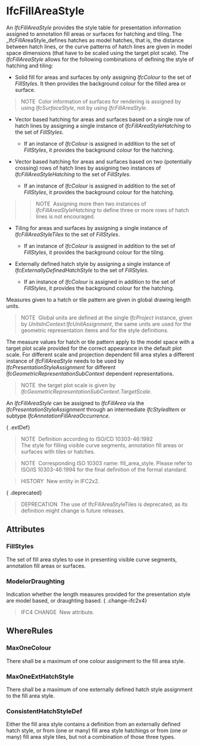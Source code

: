 # IfcFillAreaStyle

An _IfcFillAreaStyle_ provides the style table for presentation information assigned to annotation fill areas or surfaces for hatching and tiling. The _IfcFillAreaStyle_defines hatches as model hatches, that is, the distance between hatch lines, or the curve patterns of hatch lines are given in model space dimensions (that have to be scaled using the target plot scale). The _IfcFillAreaStyle_ allows for the following combinations of defining the style of hatching and tiling:

* Solid fill for areas and surfaces by only assigning _IfcColour_ to the set of _FillStyles_. It then provides the background colour for the filled area or surface.

> NOTE&nbsp; Color information of surfaces for rendering is assigned by using _IfcSurfaceStyle_, not by using _IfcFillAreaStyle_.

* Vector based hatching for areas and surfaces based on a single row of hatch lines by assigning a single instance of _IfcFillAreaStyleHatching_ to the set of _FillStyles_.
    * If an instance of _IfcColour_ is assigned in addition to the set of _FillStyles_, it provides the background colour for the hatching.

* Vector based hatching for areas and surfaces based on two (potentially crossing) rows of hatch lines by assigning two instances of _IfcFillAreaStyleHatching_ to the set of _FillStyles._
    * If an instance of _IfcColour_ is assigned in addition to the set of _FillStyles_, it provides the background colour for the hatching.


> 
>> NOTE&nbsp; Assigning more then two instances of _IfcFillAreaStyleHatching_ to define three or more rows of hatch lines is not encouraged.


> 
* Tiling for areas and surfaces by assigning a single instance of _IfcFillAreaStyleTiles_ to the set of _FillStyles_.
    * If an instance of _IfcColour_ is assigned in addition to the set of _FillStyles_, it provides the background colour for the tiling.


* Externally defined hatch style by assigning a single instance of _IfcExternallyDefinedHatchStyle_ to the set of _FillStyles_. 
    * If an instance of _IfcColour_ is assigned in addition to the set of _FillStyles_, it provides the background colour for the hatching. 

Measures given to a hatch or tile pattern are given in global drawing length units.

> NOTE&nbsp; Global units are defined at the single _IfcProject_ instance, given by _UnitsInContext:IfcUnitAssignment_, the same units are used for the geometric representation items and for the style definitions.

The measure values for hatch or tile pattern apply to the model space with a target plot scale provided for the correct appearance in the default plot scale. For different scale and projection dependent fill area styles a different instance of _IfcFillAreaStyle_ needs to be used by _IfcPresentationStyleAssignment_ for different _IfcGeometricRepresentationSubContext_ dependent representations.

> NOTE&nbsp; the target plot scale is given by _IfcGeometricRepresentationSubContext.TargetScale_.

An _IfcFillAreaStyle_ can be assigned to _IfcFillArea_ via the _IfcPresentationStyleAssignment_ through an intermediate _IfcStyledItem_ or subtype _IfcAnnotationFillAreaOccurrence_.

{ .extDef}
> NOTE&nbsp; Definition according to ISO/CD 10303-46:1992  
> The style for filling visible curve segments, annotation fill areas or surfaces with tiles or hatches.

> NOTE&nbsp; Corresponding ISO 10303 name: fill_area_style. Please refer to ISO/IS 10303-46:1994 for the final definition of the formal standard.

> HISTORY&nbsp; New entity in IFC2x2.

{ .deprecated}
> DEPRECATION&nbsp; The use of IfcFillAreaStyleTiles is deprecated, as its definition might change is future releases.

## Attributes

### FillStyles
The set of fill area styles to use in presenting visible curve segments, annotation fill areas or surfaces.

### ModelorDraughting
Indication whether the length measures provided for the presentation style are model based, or draughting based.
{ .change-ifc2x4}
> IFC4 CHANGE&nbsp; New attribute.

## WhereRules

### MaxOneColour
There shall be a maximum of one colour assignment to the fill area style.

### MaxOneExtHatchStyle
There shall be a maximum of one externally defined hatch style assignment to the fill area style.

### ConsistentHatchStyleDef
Either the fill area style contains a definition from an externally defined hatch style, or from (one or many) fill area style hatchings or from (one or many) fill area style tiles, but not a combination of those three types.
